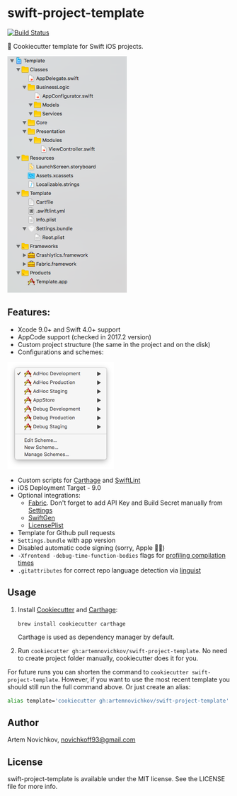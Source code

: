 # swift-project-template
[![Build Status](https://travis-ci.org/artemnovichkov/swift-project-template.svg?branch=master)](https://travis-ci.org/artemnovichkov/swift-project-template)

🍪 Cookiecutter template for Swift iOS projects.

![swift-project-template](.github/example.png)

## Features:
* Xcode 9.0+ and Swift 4.0+ support
* AppCode support (checked in 2017.2 version)
* Custom project structure (the same in the project and on the disk)
* Configurations and schemes:

![swift-project-template](.github/schemes.png)

* Custom scripts for [Carthage](https://github.com/Carthage/Carthage) and [SwiftLint](https://github.com/realm/SwiftLint)
* iOS Deployment Target - 9.0
* Optional integrations:
  * [Fabric](https://www.fabric.io). Don't forget to add API Key and Build Secret manually from [Settings](https://www.fabric.io/settings/organizations)
  * [SwiftGen](https://github.com/SwiftGen/SwiftGen)
  * [LicensePlist](https://github.com/mono0926/LicensePlist)
* Template for Github pull requests
* `Settings.bundle` with app version
* Disabled automatic code signing (sorry, Apple 🤷‍♂️)
* `-Xfrontend -debug-time-function-bodies` flags for [profiling compilation times](https://github.com/RobertGummesson/BuildTimeAnalyzer-for-Xcode)
* `.gitattributes` for correct repo language detection via [linguist](https://github.com/github/linguist)

## Usage
1. Install [Cookiecutter](https://github.com/audreyr/cookiecutter) and [Carthage](https://github.com/Carthage/Carthage):
   
   `brew install cookiecutter carthage`
   
   Carthage is used as dependency manager by default.
    
2. Run `cookiecutter gh:artemnovichkov/swift-project-template`. No need to create project folder manually, cookiecutter does it for you.

For future runs you can shorten the command to `cookiecutter swift-project-template`. However, if you want to use the most recent template you should still run the full command above. Or just create an alias:
```bash
alias template='cookiecutter gh:artemnovichkov/swift-project-template'
```

## Author

Artem Novichkov, novichkoff93@gmail.com

## License

swift-project-template is available under the MIT license. See the LICENSE file for more info.
